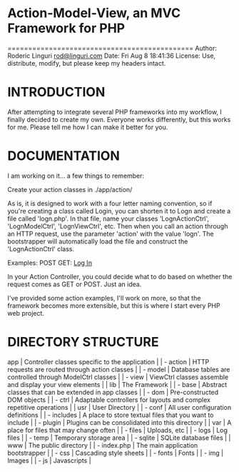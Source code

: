 # Action-Model-View, an MVC Framework for PHP #
=============================================
Author:  Roderic Linguri <rod@linguri.com>
Date:    Fri Aug 8 18:41:36
License: Use, distribute, modify, but please keep my headers intact.

# INTRODUCTION #

After attempting to integrate several PHP frameworks into my workflow, 
I finally decided to create my own. Everyone works differently, but this
works for me. Please tell me how I can make it better for you.

# DOCUMENTATION #

I am working on it... a few things to remember:

Create your action classes in ./app/action/

As is, it is designed to work with a four letter naming convention, so if you're
creating a class called Login, you can shorten it to Logn and create a file called
'logn.php'. In that file, name your classes 'LognActionCtrl', 'LognModelCtrl', 
'LognViewCtrl', etc. Then when you call an action through an HTTP request, use the 
parameter 'action' with the value 'logn'. The bootstrapper will automatically load
the file and construct the 'LognActionCtrl' class.

Examples:
POST <input type="hidden" name="action" value="logn">
GET: <a href="index.php?action=logn">Log In</a>

In your Action Controller, you could decide what to do based on whether the request
comes as GET or POST. Just an idea.

I've provided some action examples, I'll work on more, so that the framework becomes
more extensible, but this is where I start every PHP web project. 


# DIRECTORY STRUCTURE #

app           | Controller classes specific to the application |
| - action    | HTTP requests are routed through action classes |
| - model     | Database tables are controlled through ModelCtrl classes |
| - view      | ViewCtrl classes assemble and display your view elements |
| lib         | The Framework |
| - base      | Abstract classes that can be extended in app classes |
| - dom       | Pre-constructed DOM objects |
| - ctrl      | Adaptable controllers for layouts and complex repetitive operations |
| usr         | User Directory |
| - conf      | All user configuration definitions |
| - includes  | A place to store textual files that you want to include |
| - plugin    | Plugins can be consolidated into this directory |
| var         | A place for files that may change often |
| - files     | Uploads, etc |
| - logs      | Log files |
| - temp      | Temporary storage area |
| - sqlite	  | SQLite database files |
| www	      | The public directory |
| - index.php | The main application bootstrapper |
| - css       | Cascading style sheets |
| - fonts     | Fonts |
| - img       | Images |
| - js        | Javascripts |

